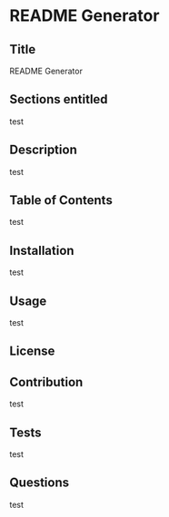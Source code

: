 # README Generator

## Title
README Generator

## Sections entitled
test

## Description
test

## Table of Contents
test

## Installation
test

## Usage
test

## License


## Contribution
test

## Tests
test

## Questions
test
